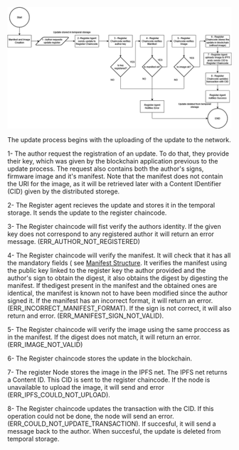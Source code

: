 ![Register Update Flow Chart](RegisterFlow.drawio.png?raw=true "Register Update")

The update process begins with the uploading of the update to the network.

1- The author request the registration of an update. To do that, they provide their key, which was
given by the blockchain application previous to the update process. The request also contains both
the author's signs, firmware image and it's manifest. Note that the manifest does not contain the URI for the image,
as it will be retrieved later with a Content IDentifier (CID) given by the distributed storege.

2- The Register agent recieves the update and stores it in the temporal storage. It sends the update to the register
chaincode.

3- The Register chaincode will fist verify the authors identity. If the given key does not correspond
to any registered author it will return an error message. (ERR_AUTHOR_NOT_REGISTERED)

4- The Register chaincode will verify the manifest. It will check that it has all the mandatory fields (
see [Manifest Structure](../../DataStructures/Update/Manifest). It verifies the manifest using the public key 
linked to the register key the author provided and the author's sign to obtain the digest, it also obtains the digest
by digesting the manifest. If thedigest present in the manifest and the obtained ones are identical, the manifest is 
known not to have been modified since the author signed it.
If the manifest has an incorrect format, it will return an error. (ERR_INCORRECT_MANIFEST_FORMAT). If the sign is not
correct, it will also return and error. (ERR_MANIFEST_SIGN_NOT_VALID).

5- The Register chaincode will verify the image using the same proccess as in the manifest. If the digest does not 
match, it will return an error. (ERR_IMAGE_NOT_VALID)

6- The Register chaincode stores the update in the blockchain.

7- The register Node stores the image in the IPFS net. The IPFS net returns a Content ID. This CID is sent to the 
register chaincode. If the node is unavailable to upload the image, it will send and error (ERR_IPFS_COULD_NOT_UPLOAD).

8- The Register chaincode updates the transaction with the CID. If this operation could not be done, the
node will send an error. (ERR_COULD_NOT_UPDATE_TRANSACTION). If succesful, it will send a message back
to the author. When succesful, the update is deleted from temporal storage.